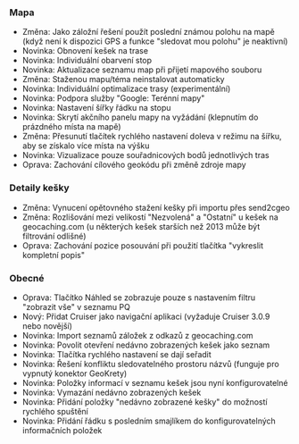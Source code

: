 ### Mapa
- Změna: Jako záložní řešení použít poslední známou polohu na mapě (když není k dispozici GPS a funkce "sledovat mou polohu" je neaktivní)
- Novinka: Obnovení kešek na trase
- Novinka: Individuální obarvení stop
- Novinka: Aktualizace seznamu map při přijetí mapového souboru
- Změna: Staženou mapu/téma neinstalovat automaticky
- Novinka: Individuální optimalizace trasy (experimentální)
- Novinka: Podpora služby "Google: Terénní mapy"
- Novinka: Nastavení šířky řádku na stopu
- Novinka: Skrytí akčního panelu mapy na vyžádání (klepnutím do prázdného místa na mapě)
- Změna: Přesunutí tlačítek rychlého nastavení doleva v režimu na šířku, aby se získalo více místa na výšku
- Novinka: Vizualizace pouze souřadnicových bodů jednotlivých tras
- Oprava: Zachování cílového geokódu při změně zdroje mapy

### Detaily kešky
- Změna: Vynucení opětovného stažení kešky při importu přes send2cgeo
- Změna: Rozlišování mezi velikostí "Nezvolená" a "Ostatní" u kešek na geocaching.com (u některých kešek starších než 2013 může být filtrování odlišné)
- Oprava: Zachování pozice posouvání při použití tlačítka "vykreslit kompletní popis"

### Obecné
- Oprava: Tlačítko Náhled se zobrazuje pouze s nastavením filtru "zobrazit vše" v seznamu PQ
- Nový: Přidat Cruiser jako navigační aplikaci (vyžaduje Cruiser 3.0.9 nebo novější)
- Novinka: Import seznamů záložek z odkazů z geocaching.com
- Novinka: Povolit otevření nedávno zobrazených kešek jako seznam
- Novinka: Tlačítka rychlého nastavení se dají seřadit
- Novinka: Řešení konfliktu sledovatelného prostoru názvů (funguje pro vypnutý konektor GeoKrety)
- Novinka: Položky informací v seznamu kešek jsou nyní konfigurovatelné
- Novinka: Vymazání nedávno zobrazených kešek
- Novinka: Přidání položky "nedávno zobrazené kešky" do možností rychlého spuštění
- Novinka: Přidání řádku s posledním smajlíkem do konfigurovatelných informačních položek
